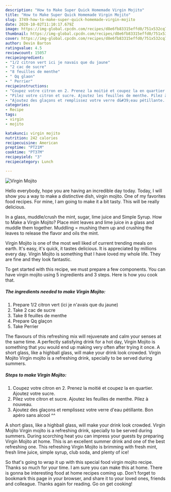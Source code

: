 ```yaml
---
description: "How to Make Super Quick Homemade Virgin Mojito"
title: "How to Make Super Quick Homemade Virgin Mojito"
slug: 3749-how-to-make-super-quick-homemade-virgin-mojito
date: 2020-10-02T11:10:17.679Z
image: https://img-global.cpcdn.com/recipes/d8e6fb83315effd0/751x532cq70/virgin-mojito-photo-principale-de-la-recette.jpg
thumbnail: https://img-global.cpcdn.com/recipes/d8e6fb83315effd0/751x532cq70/virgin-mojito-photo-principale-de-la-recette.jpg
cover: https://img-global.cpcdn.com/recipes/d8e6fb83315effd0/751x532cq70/virgin-mojito-photo-principale-de-la-recette.jpg
author: Devin Barton
ratingvalue: 4.5
reviewcount: 15057
recipeingredient:
- "1/2 citron vert ici je navais que du jaune"
- "2 cac de sucre"
- "8 feuilles de menthe"
- " Qq glaon"
- " Perrier"
recipeinstructions:
- "Coupez votre citron en 2. Prenez la moitié et coupez la en quartier. Ajoutez votre sucre."
- "Pilez votre citron et sucre. Ajoutez les feuilles de menthe. Pilez à nouveau."
- "Ajoutez des glaçons et remplissez votre verre d&#39;eau pétillante. Bon apéro sans alcool ^^"
categories:
- Recipe
tags:
- virgin
- mojito

katakunci: virgin mojito 
nutrition: 242 calories
recipecuisine: American
preptime: "PT21M"
cooktime: "PT37M"
recipeyield: "3"
recipecategory: Lunch

---
```



![Virgin Mojito](https://img-global.cpcdn.com/recipes/d8e6fb83315effd0/751x532cq70/virgin-mojito-photo-principale-de-la-recette.jpg)

Hello everybody, hope you are having an incredible day today. Today, I will show you a way to make a distinctive dish, virgin mojito. One of my favorites food recipes. For mine, I am going to make it a bit tasty. This will be really delicious.

In a glass, muddle/crush the mint, sugar, lime juice and Simple Syrup. How to Make a Virgin Mojito? Place mint leaves and lime juice in a glass and muddle them together. Muddling = mushing them up and crushing the leaves to release the flavor and oils the mint.

Virgin Mojito is one of the most well liked of current trending meals on earth. It's easy, it's quick, it tastes delicious. It is appreciated by millions every day. Virgin Mojito is something that I have loved my whole life. They are fine and they look fantastic.


To get started with this recipe, we must prepare a few components. You can have virgin mojito using 5 ingredients and 3 steps. Here is how you cook that.

<!--inarticleads1-->

##### The ingredients needed to make Virgin Mojito:

1. Prepare 1/2 citron vert (ici je n&#39;avais que du jaune)
1. Take 2 cac de sucre
1. Take 8 feuilles de menthe
1. Prepare  Qq glaçon
1. Take  Perrier


The flavours of this refreshing mix will rejuvenate and calm your senses at the same time. A perfectly satisfying drink for a hot day, Virgin Mojito is something that you would end up making very often after trying it once. A short glass, like a highball glass, will make your drink look crowded. Virgin Mojito Virgin mojito is a refreshing drink, specially to be served during summers. 

<!--inarticleads2-->

##### Steps to make Virgin Mojito:

1. Coupez votre citron en 2. Prenez la moitié et coupez la en quartier. Ajoutez votre sucre.
1. Pilez votre citron et sucre. Ajoutez les feuilles de menthe. Pilez à nouveau.
1. Ajoutez des glaçons et remplissez votre verre d&#39;eau pétillante. Bon apéro sans alcool ^^


A short glass, like a highball glass, will make your drink look crowded. Virgin Mojito Virgin mojito is a refreshing drink, specially to be served during summers. During scorching heat you can impress your guests by preparing Virgin Mojito at home. This is an excellent summer drink and one of the best refreshing one. This refreshing Virgin Mojito is brimming with fresh mint, fresh lime juice, simple syrup, club soda, and plenty of ice! 

So that's going to wrap it up with this special food virgin mojito recipe. Thanks so much for your time. I am sure you can make this at home. There is gonna be interesting food at home recipes coming up. Don't forget to bookmark this page in your browser, and share it to your loved ones, friends and colleague. Thanks again for reading. Go on get cooking!
